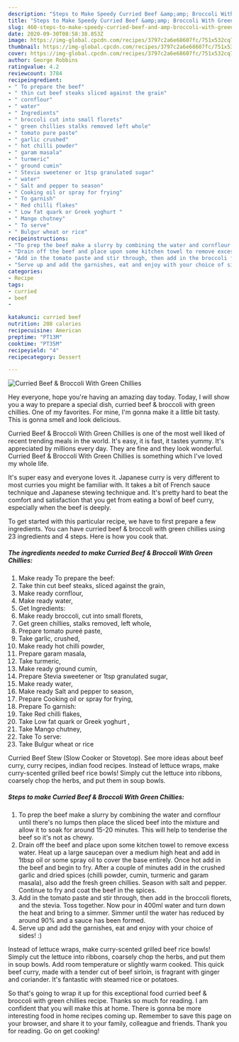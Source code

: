 ```yaml
---
description: "Steps to Make Speedy Curried Beef &amp;amp; Broccoli With Green Chillies"
title: "Steps to Make Speedy Curried Beef &amp;amp; Broccoli With Green Chillies"
slug: 460-steps-to-make-speedy-curried-beef-and-amp-broccoli-with-green-chillies
date: 2020-09-30T08:58:38.853Z
image: https://img-global.cpcdn.com/recipes/3797c2a6e68607fc/751x532cq70/curried-beef-broccoli-with-green-chillies-recipe-main-photo.jpg
thumbnail: https://img-global.cpcdn.com/recipes/3797c2a6e68607fc/751x532cq70/curried-beef-broccoli-with-green-chillies-recipe-main-photo.jpg
cover: https://img-global.cpcdn.com/recipes/3797c2a6e68607fc/751x532cq70/curried-beef-broccoli-with-green-chillies-recipe-main-photo.jpg
author: George Robbins
ratingvalue: 4.2
reviewcount: 3784
recipeingredient:
- " To prepare the beef"
- " thin cut beef steaks sliced against the grain"
- " cornflour"
- " water"
- " Ingredients"
- " broccoli cut into small florets"
- " green chillies stalks removed left whole"
- " tomato pure paste"
- " garlic crushed"
- " hot chilli powder"
- " garam masala"
- " turmeric"
- " ground cumin"
- " Stevia sweetener or 1tsp granulated sugar"
- " water"
- " Salt and pepper to season"
- " Cooking oil or spray for frying"
- " To garnish"
- " Red chilli flakes"
- " Low fat quark or Greek yoghurt "
- " Mango chutney"
- " To serve"
- " Bulgur wheat or rice"
recipeinstructions:
- "To prep the beef make a slurry by combining the water and cornflour until there&#39;s no lumps then place the sliced beef into the mixture and allow it to soak for around 15-20 minutes. This will help to tenderise the beef so it&#39;s not as chewy."
- "Drain off the beef and place upon some kitchen towel to remove excess water. Heat up a large saucepan over a medium high heat and add in 1tbsp oil or some spray oil to cover the base entirely. Once hot add in the beef and begin to fry. After a couple of minutes add in the crushed garlic and dried spices (chilli powder, cumin, turmeric and garam masala), also add the fresh green chillies. Season with salt and pepper. Continue to fry and coat the beef in the spices."
- "Add in the tomato paste and stir through, then add in the broccoli florets, and the stevia. Toss together. Now pour in 400ml water and turn down the heat and bring to a simmer. Simmer until the water has reduced by around 90% and a sauce has been formed."
- "Serve up and add the garnishes, eat and enjoy with your choice of sides! :)"
categories:
- Recipe
tags:
- curried
- beef
- 

katakunci: curried beef  
nutrition: 208 calories
recipecuisine: American
preptime: "PT13M"
cooktime: "PT35M"
recipeyield: "4"
recipecategory: Dessert

---
```



![Curried Beef &amp; Broccoli With Green Chillies](https://img-global.cpcdn.com/recipes/3797c2a6e68607fc/751x532cq70/curried-beef-broccoli-with-green-chillies-recipe-main-photo.jpg)

Hey everyone, hope you're having an amazing day today. Today, I will show you a way to prepare a special dish, curried beef &amp; broccoli with green chillies. One of my favorites. For mine, I'm gonna make it a little bit tasty. This is gonna smell and look delicious.

Curried Beef &amp; Broccoli With Green Chillies is one of the most well liked of recent trending meals in the world. It's easy, it is fast, it tastes yummy. It's appreciated by millions every day. They are fine and they look wonderful. Curried Beef &amp; Broccoli With Green Chillies is something which I've loved my whole life.

It&#39;s super easy and everyone loves it. Japanese curry is very different to most curries you might be familiar with. It takes a bit of French sauce technique and Japanese stewing technique and. It&#39;s pretty hard to beat the comfort and satisfaction that you get from eating a bowl of beef curry, especially when the beef is deeply.


To get started with this particular recipe, we have to first prepare a few ingredients. You can have curried beef &amp; broccoli with green chillies using 23 ingredients and 4 steps. Here is how you cook that.

<!--inarticleads1-->

##### The ingredients needed to make Curried Beef &amp; Broccoli With Green Chillies:

1. Make ready  To prepare the beef:
1. Take  thin cut beef steaks, sliced against the grain,
1. Make ready  cornflour,
1. Make ready  water,
1. Get  Ingredients:
1. Make ready  broccoli, cut into small florets,
1. Get  green chillies, stalks removed, left whole,
1. Prepare  tomato pureé paste,
1. Take  garlic, crushed,
1. Make ready  hot chilli powder,
1. Prepare  garam masala,
1. Take  turmeric,
1. Make ready  ground cumin,
1. Prepare  Stevia sweetener or 1tsp granulated sugar,
1. Make ready  water,
1. Make ready  Salt and pepper to season,
1. Prepare  Cooking oil or spray for frying,
1. Prepare  To garnish:
1. Take  Red chilli flakes,
1. Take  Low fat quark or Greek yoghurt ,
1. Take  Mango chutney,
1. Take  To serve:
1. Take  Bulgur wheat or rice


Curried Beef Stew (Slow Cooker or Stovetop). See more ideas about beef curry, curry recipes, indian food recipes. Instead of lettuce wraps, make curry-scented grilled beef rice bowls! Simply cut the lettuce into ribbons, coarsely chop the herbs, and put them in soup bowls. 

<!--inarticleads2-->

##### Steps to make Curried Beef &amp; Broccoli With Green Chillies:

1. To prep the beef make a slurry by combining the water and cornflour until there&#39;s no lumps then place the sliced beef into the mixture and allow it to soak for around 15-20 minutes. This will help to tenderise the beef so it&#39;s not as chewy.
1. Drain off the beef and place upon some kitchen towel to remove excess water. Heat up a large saucepan over a medium high heat and add in 1tbsp oil or some spray oil to cover the base entirely. Once hot add in the beef and begin to fry. After a couple of minutes add in the crushed garlic and dried spices (chilli powder, cumin, turmeric and garam masala), also add the fresh green chillies. Season with salt and pepper. Continue to fry and coat the beef in the spices.
1. Add in the tomato paste and stir through, then add in the broccoli florets, and the stevia. Toss together. Now pour in 400ml water and turn down the heat and bring to a simmer. Simmer until the water has reduced by around 90% and a sauce has been formed.
1. Serve up and add the garnishes, eat and enjoy with your choice of sides! :)


Instead of lettuce wraps, make curry-scented grilled beef rice bowls! Simply cut the lettuce into ribbons, coarsely chop the herbs, and put them in soup bowls. Add room temperature or slightly warm cooked. This quick beef curry, made with a tender cut of beef sirloin, is fragrant with ginger and coriander. It&#39;s fantastic with steamed rice or potatoes. 

So that's going to wrap it up for this exceptional food curried beef &amp; broccoli with green chillies recipe. Thanks so much for reading. I am confident that you will make this at home. There is gonna be more interesting food in home recipes coming up. Remember to save this page on your browser, and share it to your family, colleague and friends. Thank you for reading. Go on get cooking!
